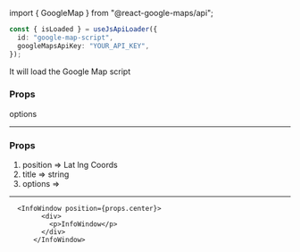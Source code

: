 import { GoogleMap } from "@react-google-maps/api";

```ts
const { isLoaded } = useJsApiLoader({
  id: "google-map-script",
  googleMapsApiKey: "YOUR_API_KEY",
});
```

It will load the Google Map script

### Props

options

---

<Marker>

### Props

1. position => Lat lng Coords
2. title => string
3. options =>

---

<InfoWindow>

      <InfoWindow position={props.center}>
            <div>
              <p>InfoWindow</p>
            </div>
          </InfoWindow>
